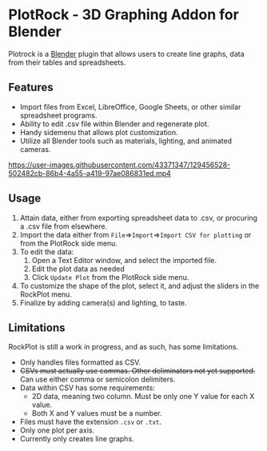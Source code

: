 # PlotRock - 3D Graphing Addon for Blender

Plotrock is a [Blender](http://www.blender.org) plugin that allows users to create line graphs,
data from their tables and spreadsheets.

## Features
* Import files from Excel, LibreOffice, Google Sheets, or other similar spreadsheet programs.
* Ability to edit .csv file within Blender and regenerate plot.
* Handy sidemenu that allows plot customization.
* Utilize all Blender tools such as materials, lighting, and animated cameras.


https://user-images.githubusercontent.com/43371347/129456528-502482cb-86b4-4a55-a419-97ae086831ed.mp4


## Usage
1. Attain data, either from exporting spreadsheet data to .csv, or procuring a .csv file from elsewhere.
2. Import the data either from `File`=>`Import`=>`Import CSV for plotting` or from the PlotRock side menu.
3. To edit the data:
    1. Open a Text Editor window, and select the imported file.
    2. Edit the plot data as needed
    3. Click `Update Plot` from the PlotRock side menu.
4. To customize the shape of the plot, select it, and adjust the sliders in the RockPlot menu.
5. Finalize by adding camera(s) and lighting, to taste.

## Limitations
RockPlot is still a work in progress,
and as such,
has some limitations.

* Only handles files formatted as CSV.
* ~~CSVs must actually use commas. Other deliminators not yet supported.~~ Can use either comma or semicolon delimiters.
* Data within CSV has some requirements:
    * 2D data, meaning two column. Must be only one Y value for each X value.
    * Both X and Y values must be a number.
* Files must have the extension `.csv` or `.txt`.
* Only one plot per axis.
* Currently only creates line graphs.
